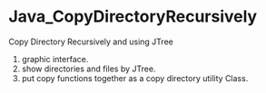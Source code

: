 # Java_CopyDirectoryRecursively
Copy Directory Recursively and using JTree

1) graphic interface.
2) show directories and files by JTree.
3) put copy functions together as a copy directory utility Class.
